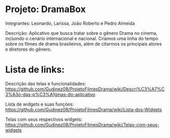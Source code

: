 # Projeto: DramaBox
Integrantes: Leonardo, Larissa, João Roberto e Pedro Almeida

Descrição: Aplicativo que busca tratar sobre o gênero Drama no cinema, incluindo o cenário internacional e nacional. Criamos uma linha do tempo sobre os filmes de drama brasileiros, além de citarmos os principais atores e diretores do gênero.

# Lista de links:

Descrição das telas e funcionalidades: https://github.com/Gudinez08/ProjetoFilmesDrama/wiki/Descri%C3%A7%C3%A3o-das-p%C3%A1ginas-do-aplicativo

Lista de widgets e suas funções: https://github.com/Gudinez08/ProjetoFilmesDrama/wiki/Lista-dos-Widgets

Telas com seus respectivos widgets: https://github.com/Gudinez08/ProjetoFilmesDrama/wiki/Telas-com-seus-widgets

